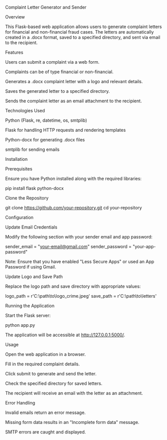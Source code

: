 Complaint Letter Generator and Sender

Overview

This Flask-based web application allows users to generate complaint letters for financial and non-financial fraud cases. The letters are automatically created in a .docx format, saved to a specified directory, and sent via email to the recipient.

Features

Users can submit a complaint via a web form.

Complaints can be of type financial or non-financial.

Generates a .docx complaint letter with a logo and relevant details.

Saves the generated letter to a specified directory.

Sends the complaint letter as an email attachment to the recipient.

Technologies Used

Python (Flask, re, datetime, os, smtplib)

Flask for handling HTTP requests and rendering templates

Python-docx for generating .docx files

smtplib for sending emails

Installation

Prerequisites

Ensure you have Python installed along with the required libraries:

pip install flask python-docx

Clone the Repository

git clone https://github.com/your-repository.git
cd your-repository

Configuration

Update Email Credentials

Modify the following section with your sender email and app password:

sender_email = "your-email@gmail.com"
sender_password = "your-app-password"

Note: Ensure that you have enabled "Less Secure Apps" or used an App Password if using Gmail.

Update Logo and Save Path

Replace the logo path and save directory with appropriate values:

logo_path = r'C:\path\to\logo_crime.jpeg'
save_path = r'C:\path\to\letters'

Running the Application

Start the Flask server:

python app.py

The application will be accessible at http://127.0.0.1:5000/.

Usage

Open the web application in a browser.

Fill in the required complaint details.

Click submit to generate and send the letter.

Check the specified directory for saved letters.

The recipient will receive an email with the letter as an attachment.

Error Handling

Invalid emails return an error message.

Missing form data results in an "Incomplete form data" message.

SMTP errors are caught and displayed.
